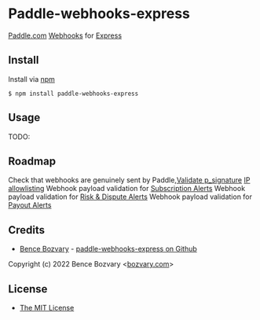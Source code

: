 # Paddle-webhooks-express

[Paddle.com](https://Paddle.com) [Webhooks](https://Paddle.com) for [Express](http://expressjs.com/)


## Install

Install via [npm](https://www.npmjs.com/package/paddle-webhooks-express)

    $ npm install paddle-webhooks-express

## Usage

TODO:

## Roadmap

Check that webhooks are genuinely sent by Paddle,[Validate p_signature](https://developer.paddle.com/webhook-reference/ZG9jOjI1MzUzOTg2-verifying-webhooks)
[IP allowlisting](https://developer.paddle.com/webhook-reference/d8bbc4ae5cefa-security)
Webhook payload validation for [Subscription Alerts](https://developer.paddle.com/webhook-reference/ZG9jOjI1MzUzOTkz-subscription-alerts)
Webhook payload validation for [Risk & Dispute Alerts](https://developer.paddle.com/webhook-reference/ZG9jOjI1MzU0MDA0-risk-and-dispute-alerts)
Webhook payload validation for [Payout Alerts](https://developer.paddle.com/webhook-reference/ZG9jOjI1MzU0MDA5-payout-alerts)

## Credits

  - [Bence Bozvary](https://bozvary.com) - [paddle-webhooks-express on Github](https://github.com/bozvary/paddle-webhooks-express)

  Copyright (c) 2022 Bence Bozvary <[bozvary.com](https://bozvary.com)>

## License

  - [The MIT License](http://opensource.org/licenses/MIT)
